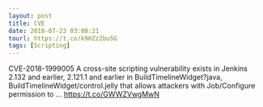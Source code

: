 ```yaml
---
layout: post
title: CVE
date: 2018-07-23 03:00:21
tourl: https://t.co/k9HZz2bu5G
tags: [Scripting]
---
```

CVE-2018-1999005 A cross-site scripting vulnerability exists in Jenkins 2.132 and earlier, 2.121.1 and earlier in BuildTimelineWidget?java, BuildTimelineWidget/control.jelly that allows attackers with Job/Configure permission to ... https://t.co/GWWZVwgMwN
